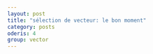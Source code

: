```yaml
---
layout: post
title: "sélection de vecteur: le bon moment"
category: posts
oderis: 4
group: vector
---
```

